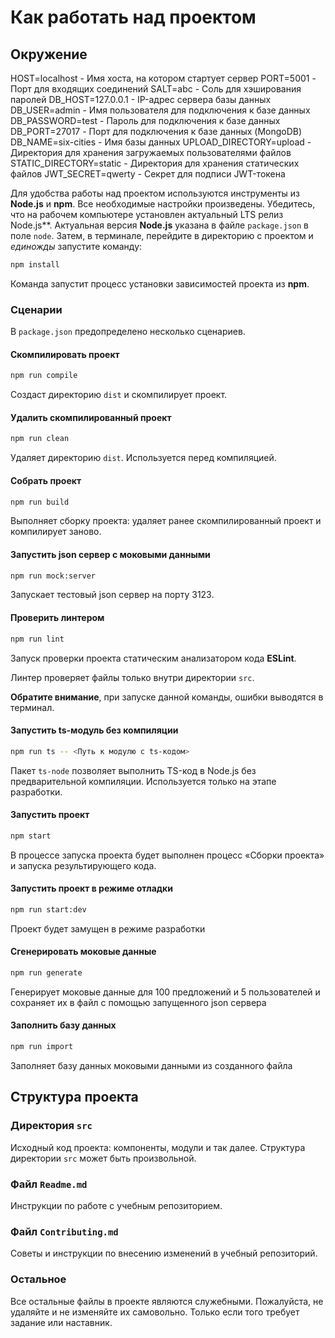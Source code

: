 # Как работать над проектом

## Окружение
HOST=localhost - Имя хоста, на котором стартует сервер
PORT=5001 - Порт для входящих соединений
SALT=abc - Соль для хэширования паролей
DB_HOST=127.0.0.1 - IP-адрес сервера базы данных
DB_USER=admin - Имя пользователя для подключения к базе данных
DB_PASSWORD=test - Пароль для подключения к базе данных
DB_PORT=27017 - Порт для подключения к базе данных (MongoDB)
DB_NAME=six-cities - Имя базы данных
UPLOAD_DIRECTORY=upload - Директория для хранения загружаемых пользователями файлов
STATIC_DIRECTORY=static - Директория для хранения статических файлов
JWT_SECRET=qwerty - Секрет для подписи JWT-токена

Для удобства работы над проектом используются инструменты из **Node.js** и **npm**. Все необходимые настройки произведены. Убедитесь, что на рабочем компьютере установлен актуальный LTS релиз Node.js**. Актуальная версия **Node.js** указана в файле `package.json` в поле `node`. Затем, в терминале, перейдите в директорию с проектом и _единожды_ запустите команду:

```bash
npm install
```

Команда запустит процесс установки зависимостей проекта из **npm**.

### Сценарии

В `package.json` предопределено несколько сценариев.

#### Скомпилировать проект

```bash
npm run compile
```

Создаст директорию `dist` и скомпилирует проект.

#### Удалить скомпилированный проект

```bash
npm run clean
```

Удаляет директорию `dist`. Используется перед компиляцией.

#### Собрать проект

```bash
npm run build
```

Выполняет сборку проекта: удаляет ранее скомпилированный проект и компилирует заново.

#### Запустить json сервер с моковыми данными

```bash
npm run mock:server
```

Запускает тестовый json сервер на порту 3123.

#### Проверить линтером

```bash
npm run lint
```

Запуск проверки проекта статическим анализатором кода **ESLint**.

Линтер проверяет файлы только внутри директории `src`.

**Обратите внимание**, при запуске данной команды, ошибки выводятся в терминал.

#### Запустить ts-модуль без компиляции

```bash
npm run ts -- <Путь к модулю с ts-кодом>
```

Пакет `ts-node` позволяет выполнить TS-код в Node.js без предварительной компиляции. Используется только на этапе разработки.

#### Запустить проект

```bash
npm start
```

В процессе запуска проекта будет выполнен процесс «Сборки проекта» и запуска результирующего кода.

#### Запустить проект в режиме отладки

```bash
npm run start:dev
```

Проект будет замущен в режиме разработки

#### Сгенерировать моковые данные

```bash
npm run generate
```

Генерирует моковые данные для 100 предложений и 5 пользователей и сохраняет их в файл с помощью запущенного json сервера

#### Заполнить базу данных

```bash
npm run import
```

Заполняет базу данных моковыми данными из созданного файла

## Структура проекта

### Директория `src`

Исходный код проекта: компоненты, модули и так далее. Структура директории `src` может быть произвольной.

### Файл `Readme.md`

Инструкции по работе с учебным репозиторием.

### Файл `Contributing.md`

Советы и инструкции по внесению изменений в учебный репозиторий.

### Остальное

Все остальные файлы в проекте являются служебными. Пожалуйста, не удаляйте и не изменяйте их самовольно. Только если того требует задание или наставник.
